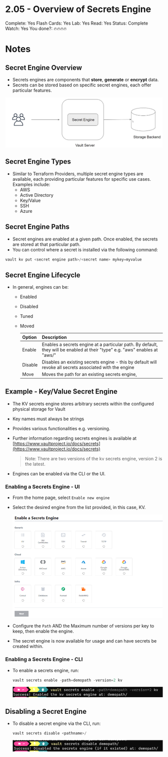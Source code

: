 # 2.05 - Overview of Secrets Engine

Complete: Yes
Flash Cards: Yes
Lab: Yes
Read: Yes
Status: Complete
Watch: Yes
You done?: 🔥🔥🔥🔥

# Notes

## Secret Engine Overview

- Secrets engines are components that **store**, **generate** or **encrypt** data.
- Secrets can be stored based on specific secret engines, each offer particular features.

![Untitled](./2%2005%20-%20Overview%20of%20Secrets%20Engine/Untitled.png)

## Secret Engine Types

- Similar to Terraform Providers, multiple secret engine types are available, each providing particular features for specific use cases. Examples include:
  - AWS
  - Active Directory
  - Key/Value
  - SSH
  - Azure

## Secret Engine Paths

- Secret engines are enabled at a given path. Once enabled, the secrets are stored at that particular path.
- You can control where a secret is installed via the following command:

```python
vault kv put <secret engine path>/<secret name> mykey=myvalue
```

## Secret Engine Lifecycle

- In general, engines can be:
  - Enabled
  - Disabled
  - Tuned
  - Moved

    | Option | Description |
    | --- | --- |
    | Enable | Enables a secrets engine at a particular path. By default, they will be enabled at their "type" e.g. "aws" enables at "aws/" |
    | Disable | Disables an existing secrets engine - this by default will revoke all secrets associated with the engine |
    | Move | Moves the path for an existing secrets engine, |

## Example - Key/Value Secret Engine

- The KV secrets engine stores arbitrary secrets within the configured physical storage for Vault
- Key names must always be strings
- Provides various functionalities e.g. versioning.
- Further information regarding secrets engines is available at [https://www.vaultproject.io/docs/secrets](https://www.vaultproject.io/docs/secrets)

    > Note: There are two versions of the kv secrets engine, version 2 is the latest.
    >
- Engines can be enabled via the CLI or the UI.

### Enabling a Secrets Engine - UI

- From the home page, select `Enable new engine`
- Select the desired engine from the list provided, in this case, KV.

    ![Untitled](./2%2005%20-%20Overview%20of%20Secrets%20Engine//Untitled%201.png)

- Configure the `Path` AND the Maximum number of versions per key to keep, then enable the engine.
- The secret engine is now available for usage and can have secrets be created within.

### Enabling a Secrets Engine - CLI

- To enable a secrets engine, run:

    ```powershell
    vault secrets enable -path=demopath -version=2 kv
    ```

    ![Untitled](./2%2005%20-%20Overview%20of%20Secrets%20Engine//Untitled%202.png)

## Disabling a Secret Engine

- To disable a secret engine via the CLI, run:

    ```powershell
    vault secrets disable <pathname>/
    ```

    ![Untitled](./2%2005%20-%20Overview%20of%20Secrets%20Engine//Untitled%203.png)
